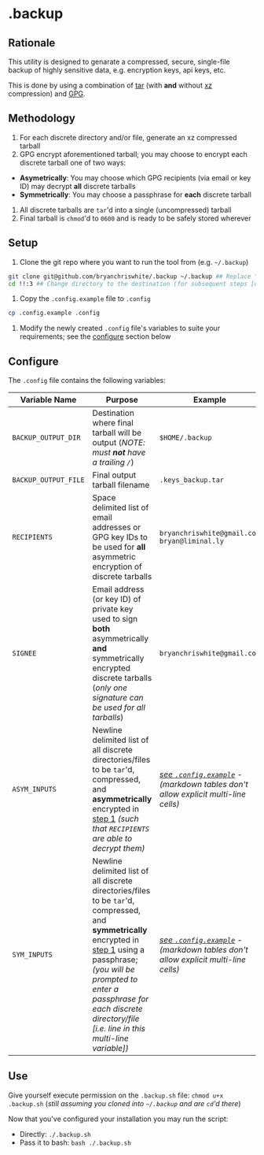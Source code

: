 .backup
=======

Rationale
---------
This utility is designed to genarate a compressed, secure, single-file backup of highly sensitive data, e.g. encryption keys, api keys, etc.

This is done by using a combination of [tar](https://en.wikipedia.org/wiki/Tar_(computing)) (with **and** without [xz](https://en.wikipedia.org/wiki/Xz) compression) 
and [GPG](https://en.wikipedia.org/wiki/GNU_Privacy_Guard).


Methodology
---------
1. For each discrete directory and/or file, generate an xz compressed tarball
1. GPG encrypt aforementioned tarball; you may choose to encrypt each discrete tarball one of two ways:
  * **Asymetrically**: You may choose which GPG recipients (via email or key ID) may decrypt **all** discrete tarballs
  * **Symmetrically**: You may choose a passphrase for **each** discrete tarball
1. All discrete tarballs are `tar`'d into a single (uncompressed) tarball
1. Final tarball is `chmod`'d to `0600` and is ready to be safely stored wherever


Setup
-----
1. Clone the git repo where you want to run the tool from (e.g. `~/.backup`)
 
 ```bash
 git clone git@github.com/bryanchriswhite/.backup ~/.backup ## Replace "~/.backup" with the desired destination (optional)
 cd !!:3 ## Change directory to the destination (for subsequent steps [optional])
 ```
1. Copy the `.config.example` file to `.config`
 
 ```bash
 cp .config.example .config
 ```
1. Modify the newly created `.config` file's variables to suite your requirements; see the [configure](#configure) section below


Configure
---------
The `.config` file contains the following variables:

| Variable Name | Purpose | Example |
|---------------|---------|---------|
| `BACKUP_OUTPUT_DIR` | Destination where final tarball will be output (_NOTE: must **not** have a trailing `/`_) | `$HOME/.backup` |
| `BACKUP_OUTPUT_FILE` | Final output tarball filename | `.keys_backup.tar` |
| `RECIPIENTS` | Space delimited list of email addresses or GPG key IDs to be used for **all** asymmetric encryption of discrete tarballs | `bryanchriswhite@gmail.com bryan@liminal.ly` |
| `SIGNEE` | Email address (or key ID) of private key used to sign **both** asymmetrically **and** symmetrically encrypted discrete tarballs (_only one signature can be used for all tarballs_) | `bryanchriswhite@gmail.com` |
| `ASYM_INPUTS` | Newline delimited list of all discrete directories/files to be `tar`'d, compressed, and **asymmetrically** encrypted in [step 1](#methodology) _(such that `RECIPIENTS` are able to decrypt them)_ | _[see `.config.example`](https://github.com/bryanchriswhite/.backup/blob/master/.config.example#L14) - (markdown tables don't allow explicit multi-line cells)_ |
| `SYM_INPUTS` | Newline delimited list of all discrete directories/files to be `tar`'d, compressed, and **symmetrically** encrypted in [step 1](#methodology) using a passphrase; _(you will be prompted to enter a passphrase for each discrete directory/file [i.e. line in this multi-line variable])_ | _[see `.config.example`](https://github.com/bryanchriswhite/.backup/blob/master/.config.example#L23) - (markdown tables don't allow explicit multi-line cells)_ |

Use
---
Give yourself execute permission on the `.backup.sh` file: `chmod u+x .backup.sh` (_still assuming you cloned into `~/.backup` and are `cd`'d there_)

Now that you've configured your installation you may run the script:
* Directly: `./.backup.sh`
* Pass it to bash: `bash ./.backup.sh`
